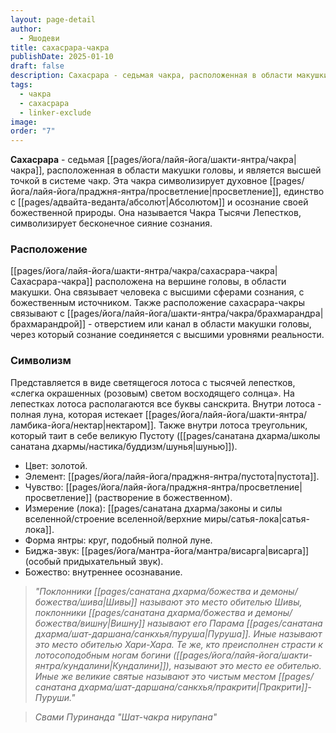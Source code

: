 ```yaml
---
layout: page-detail
author:
  - Яшодеви
title: сахасрара-чакра
publishDate: 2025-01-10
draft: false
description: Сахасрара - седьмая чакра, расположенная в области макушки головы, и является высшей точкой в системе чакр. Эта чакра символизирует духовное просветление, единство с Абсолютом и осознание своей божественной природы. Она называется Чакра Тысячи Лепестков, символизирует бесконечное сияние сознания.
tags:
  - чакра
  - сахасрара
  - linker-exclude
image: 
order: "7"
---
```

**Сахасрара** - седьмая [[pages/йога/лайя-йога/шакти-янтра/чакра|чакра]], расположенная в области макушки головы, и является высшей точкой в системе чакр. Эта чакра символизирует духовное [[pages/йога/лайя-йога/праджня-янтра/просветление|просветление]], единство с [[pages/адвайта-веданта/абсолют|Абсолютом]] и осознание своей божественной природы. Она называется Чакра Тысячи Лепестков, символизирует бесконечное сияние сознания.
### Расположение

[[pages/йога/лайя-йога/шакти-янтра/чакра/сахасрара-чакра|Сахасрара-чакра]] расположена на вершине головы, в области макушки. Она связывает человека с высшими сферами сознания, с божественным источником. Также расположение сахасрара-чакры связывают с [[pages/йога/лайя-йога/шакти-янтра/чакра/брахмарандра|брахмарандрой]] - отверстием или канал в области макушки головы, через который сознание соединяется с высшими уровнями реальности.

### Символизм

Представляется в виде светящегося лотоса с тысячей лепестков, «слегка окрашенных (розовым) светом восходящего солнца». На лепестках лотоса располагаются все буквы санскрита. Внутри лотоса - полная луна, которая истекает [[pages/йога/лайя-йога/шакти-янтра/ламбика-йога/нектар|нектаром]]. Также внутри лотоса треугольник, который таит в себе великую Пустоту ([[pages/санатана дхарма/школы санатана дхармы/настика/буддизм/шунья|шунью]]).

- Цвет: золотой.
- Элемент: [[pages/йога/лайя-йога/праджня-янтра/пустота|пустота]].
- Чувство: [[pages/йога/лайя-йога/праджня-янтра/просветление|просветление]] (растворение в божественном).
- Измерение (лока): [[pages/санатана дхарма/законы и силы вселенной/строение вселенной/верхние миры/сатья-лока|сатья-лока]].
- Форма янтры: круг, подобный полной луне.
- Биджа-звук: [[pages/йога/мантра-йога/мантра/висарга|висарга]] (особый придыхательный звук).
- Божество: внутреннее осознавание.

>*"Поклонники [[pages/санатана дхарма/божества и демоны/божества/шива|Шивы]] называют это место обителью Шивы, поклонники [[pages/санатана дхарма/божества и демоны/божества/вишну|Вишну]] называют его Парама [[pages/санатана дхарма/шат-даршана/санкхья/пуруша|Пуруша]]. Иные называют это место обителью Хари-Хара. Те же, кто преисполнен страсти к лотосоподобным ногам богини ([[pages/йога/лайя-йога/шакти-янтра/кундалини|Кундалини]]), называют это место ее обителью. Иные же великие святые называют это чистым местом [[pages/санатана дхарма/шат-даршана/санкхья/пракрити|Пракрити]]-Пуруши."*

>*Свами Пуринанда "Шат-чакра нирупана"*

